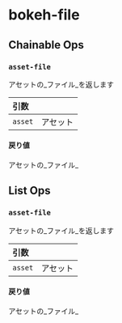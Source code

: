 
# bokeh-file

## Chainable Ops
<h3 id="asset-file"><code>asset-file</code></h3>

アセットの_ファイル_を返します

| 引数 |  |
| :--- | :--- |
| `asset` | アセット |

#### 戻り値
アセットの_ファイル_


## List Ops
<h3 id="asset-file"><code>asset-file</code></h3>

アセットの_ファイル_を返します

| 引数 |  |
| :--- | :--- |
| `asset` | アセット |

#### 戻り値
アセットの_ファイル_